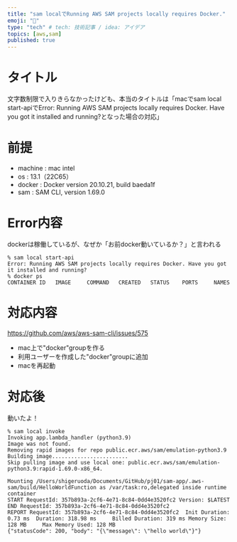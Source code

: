 ```yaml
---
title: "sam localでRunning AWS SAM projects locally requires Docker."
emoji: "👻"
type: "tech" # tech: 技術記事 / idea: アイデア
topics: [aws,sam]
published: true
---
```

# タイトル
文字数制限で入りきらなかったけども、本当のタイトルは「macでsam local start-apiでError: Running AWS SAM projects locally requires Docker. Have you got it installed and running?となった場合の対応」

# 前提
- machine : mac intel
- os : 13.1（22C65）
- docker : Docker version 20.10.21, build baeda1f
- sam : SAM CLI, version 1.69.0

# Error内容
dockerは稼働しているが、なぜか「お前docker動いているか？」と言われる
```
% sam local start-api
Error: Running AWS SAM projects locally requires Docker. Have you got it installed and running?
% docker ps
CONTAINER ID   IMAGE     COMMAND   CREATED   STATUS    PORTS     NAMES
```

# 対応内容
https://github.com/aws/aws-sam-cli/issues/575

- mac上で"docker"groupを作る
- 利用ユーザーを作成した"docker"groupに追加
- macを再起動

# 対応後
動いたよ！
```
% sam local invoke
Invoking app.lambda_handler (python3.9)
Image was not found.
Removing rapid images for repo public.ecr.aws/sam/emulation-python3.9
Building image........................
Skip pulling image and use local one: public.ecr.aws/sam/emulation-python3.9:rapid-1.69.0-x86_64.

Mounting /Users/shigeruoda/Documents/GitHub/pj01/sam-app/.aws-sam/build/HelloWorldFunction as /var/task:ro,delegated inside runtime container
START RequestId: 357b893a-2cf6-4e71-8c84-0dd4e3520fc2 Version: $LATEST
END RequestId: 357b893a-2cf6-4e71-8c84-0dd4e3520fc2
REPORT RequestId: 357b893a-2cf6-4e71-8c84-0dd4e3520fc2  Init Duration: 0.73 ms  Duration: 318.98 ms     Billed Duration: 319 ms Memory Size: 128 MB     Max Memory Used: 128 MB
{"statusCode": 200, "body": "{\"message\": \"hello world\"}"}
```
